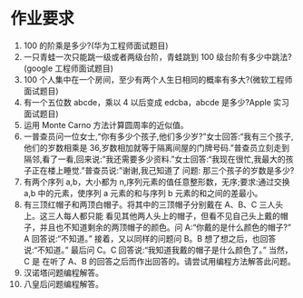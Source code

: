 # 作业要求
1. 100 的阶乘是多少?(华为工程师面试题目)
2. 一只青蛙一次只能跳一级或者两级台阶，青蛙跳到 100 级台阶有多少中跳法?(google 工程师面试题目)
3. 100 个人集中在一个房间，至少有两个人生日相同的概率有多大?(微软工程师面试题目) 
4. 有一个五位数 abcde，乘以 4 以后变成 edcba，abcde 是多少?Apple 实习面试题目)
5. 运用 Monte Carno 方法计算圆周率的近似值。
6. 一普查员问一位女士,“你有多少个孩子,他们多少岁?”女士回答:“我有三个孩子,他们的岁数相乘是 36,岁数相加就等于隔离间屋的门牌号码.”普查员立刻走到隔邻,看了一看,回来说:”我还需要多少资料.”女士回答:“我现在很忙,我最大的孩子正在楼上睡觉.”普查员说:”谢谢,我己知道了 问题: 那三个孩子的岁数是多少?
7. 有两个序列 a,b，大小都为 n,序列元素的值任意整形数，无序;要求:通过交换 a,b 中的元素，使序列 a 元素的和与序列 b 元素的和之间的差最小。
8. 有三顶红帽子和两顶白帽子。将其中的三顶帽子分别戴在 A、B、C 三人头上。这三人每人都只能 看见其他两人头上的帽子，但看不见自己头上戴的帽子，并且也不知道剩余的两顶帽子的颜色。问 A:“你戴的是什么颜色的帽子?” A 回答说:“不知道。” 接着，又以同样的问题问 B。B 想了想之后，也回答说:“不知道。” 最后问 C。C 回答说:“我知道我戴的帽子是什么颜色了。” 当然，C 是 在听了 A、B 的回答之后而作出回答的。请尝试用编程方法解答此问题。
9. 汉诺塔问题编程解答。 
10. 八皇后问题编程解答。